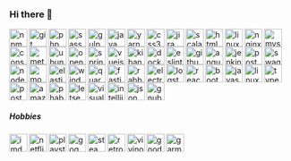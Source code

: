 ### Hi there 👋

<img align="left" height="32" width="32" alt="npm" title="npm" src="https://cdn.jsdelivr.net/npm/simple-icons@v3/icons/npm.svg" />
<img align="left" height="32" width="32" alt="git" title="git" src="https://cdn.jsdelivr.net/npm/simple-icons@v3/icons/git.svg" />
<img align="left" height="32" width="32" alt="php" title="php" src="https://cdn.jsdelivr.net/npm/simple-icons@v3/icons/php.svg" />
<img align="left" height="32" width="32" alt="sass" title="sass" src="https://cdn.jsdelivr.net/npm/simple-icons@v3/icons/sass.svg" />
<img align="left" height="32" width="32" alt="gulp" title="gulp" src="https://cdn.jsdelivr.net/npm/simple-icons@v3/icons/gulp.svg" />
<img align="left" height="32" width="32" alt="java" title="java" src="https://cdn.jsdelivr.net/npm/simple-icons@v3/icons/java.svg" />

<img align="left" height="32" width="32" alt="yarn" title="yarn" src="https://cdn.jsdelivr.net/npm/simple-icons@v3/icons/yarn.svg" />
<img align="left" height="32" width="32" alt="css3" title="css3" src="https://cdn.jsdelivr.net/npm/simple-icons@v3/icons/css3.svg" />
<img align="left" height="32" width="32" alt="jira" title="jira" src="https://cdn.jsdelivr.net/npm/simple-icons@v3/icons/jira.svg" />
<img align="left" height="32" width="32" alt="scala" title="scala" src="https://cdn.jsdelivr.net/npm/simple-icons@v3/icons/scala.svg" />
<img align="left" height="32" width="32" alt="html5" title="html5" src="https://cdn.jsdelivr.net/npm/simple-icons@v3/icons/html5.svg" />
<img align="left" height="32" width="32" alt="linux" title="linux" src="https://cdn.jsdelivr.net/npm/simple-icons@v3/icons/linux.svg" />

<img align="left" height="32" width="32" alt="nginx" title="nginx" src="https://cdn.jsdelivr.net/npm/simple-icons@v3/icons/nginx.svg" />
<img align="left" height="32" width="32" alt="mysql" title="mysql" src="https://cdn.jsdelivr.net/npm/simple-icons@v3/icons/mysql.svg" />
<img align="left" height="32" width="32" alt="consul" title="consul" src="https://cdn.jsdelivr.net/npm/simple-icons@v3/icons/consul.svg" />
<img align="left" height="32" width="32" alt="meteor" title="meteor" src="https://cdn.jsdelivr.net/npm/simple-icons@v3/icons/meteor.svg" />
<img align="left" height="32" width="32" alt="ubuntu" title="ubuntu" src="https://cdn.jsdelivr.net/npm/simple-icons@v3/icons/ubuntu.svg" />

<img align="left" height="32" width="32" alt="openid" title="openid" src="https://cdn.jsdelivr.net/npm/simple-icons@v3/icons/openid.svg" />
<img align="left" height="32" width="32" alt="spring" title="spring" src="https://cdn.jsdelivr.net/npm/simple-icons@v3/icons/spring.svg" />
<img align="left" height="32" width="32" alt="vuejs" title="vuejs" src="https://cdn.jsdelivr.net/npm/simple-icons@v3/icons/vue-dot-js.svg" />
<img align="left" height="32" width="32" alt="kibana" title="kibana" src="https://cdn.jsdelivr.net/npm/simple-icons@v3/icons/kibana.svg" />
<img align="left" height="32" width="32" alt="docker" title="docker" src="https://cdn.jsdelivr.net/npm/simple-icons@v3/icons/docker.svg" />
<img align="left" height="32" width="32" alt="eslint" title="eslint" src="https://cdn.jsdelivr.net/npm/simple-icons@v3/icons/eslint.svg" />

<img align="left" height="32" width="32" alt="github" title="github" src="https://cdn.jsdelivr.net/npm/simple-icons@v3/icons/github.svg" />
<img align="left" height="32" width="32" alt="angular" title="angular" src="https://cdn.jsdelivr.net/npm/simple-icons@v3/icons/angular.svg" />
<img align="left" height="32" width="32" alt="jenkins" title="jenkins" src="https://cdn.jsdelivr.net/npm/simple-icons@v3/icons/jenkins.svg" />
<img align="left" height="32" width="32" alt="postman" title="postman" src="https://cdn.jsdelivr.net/npm/simple-icons@v3/icons/postman.svg" />
<img align="left" height="32" width="32" alt="swagger" title="swagger" src="https://cdn.jsdelivr.net/npm/simple-icons@v3/icons/swagger.svg" />
<img align="left" height="32" width="32" alt="nodejs" title="nodejs" src="https://cdn.jsdelivr.net/npm/simple-icons@v3/icons/node-dot-js.svg" />
<img align="left" height="32" width="32" alt="mongodb" title="mongodb" src="https://cdn.jsdelivr.net/npm/simple-icons@v3/icons/mongodb.svg" />

<img align="left" height="32" width="32" alt="elasticsearch" title="elastic" src="https://cdn.jsdelivr.net/npm/simple-icons@v3/icons/elasticsearch.svg" />
<img align="left" height="32" width="32" alt="windows" title="windows" src="https://cdn.jsdelivr.net/npm/simple-icons@v3/icons/windows.svg" />
<img align="left" height="32" width="32" alt="quarkus" title="quarkus" src="https://cdn.jsdelivr.net/npm/simple-icons@v3/icons/quarkus.svg" />
<img align="left" height="32" width="32" alt="fastify" title="fastify" src="https://cdn.jsdelivr.net/npm/simple-icons@v3/icons/fastify.svg" />


<img align="left" height="32" width="32" alt="rabbitmq" title="rabbitmq" src="https://cdn.jsdelivr.net/npm/simple-icons@v3/icons/rabbitmq.svg" />
<img align="left" height="32" width="32" alt="electron" title="electron" src="https://cdn.jsdelivr.net/npm/simple-icons@v3/icons/electron.svg" />
<img align="left" height="32" width="32" alt="logstash" title="logstash" src="https://cdn.jsdelivr.net/npm/simple-icons@v3/icons/logstash.svg" />
<img align="left" height="32" width="32" alt="reactivex" title="reactivex" src="https://cdn.jsdelivr.net/npm/simple-icons@v3/icons/reactivex.svg" />
<img align="left" height="32" width="32" alt="bootstrap" title="bootstrap" src="https://cdn.jsdelivr.net/npm/simple-icons@v3/icons/bootstrap.svg" />
<img align="left" height="32" width="32" alt="javascript" title="javascript" src="https://cdn.jsdelivr.net/npm/simple-icons@v3/icons/javascript.svg" />
<img align="left" height="32" width="32" alt="linuxmint" title="linuxmint" src="https://cdn.jsdelivr.net/npm/simple-icons@v3/icons/linuxmint.svg" />

<img align="left" height="32" width="32" alt="typescript" title="typescript" src="https://cdn.jsdelivr.net/npm/simple-icons@v3/icons/typescript.svg" />
<img align="left" height="32" width="32" alt="postgresql" title="postgresql" src="https://cdn.jsdelivr.net/npm/simple-icons@v3/icons/postgresql.svg" />
<img align="left" height="32" width="32" alt="amazonaws" title="amazonaws" src="https://cdn.jsdelivr.net/npm/simple-icons@v3/icons/amazonaws.svg" />
<img align="left" height="32" width="32" alt="phabricator" title="phabricator" src="https://cdn.jsdelivr.net/npm/simple-icons@v3/icons/phabricator.svg" />
<img align="left" height="32" width="32" alt="letsencrypt" title="letsencrypt" src="https://cdn.jsdelivr.net/npm/simple-icons@v3/icons/letsencrypt.svg" />
<img align="left" height="32" width="32" alt="visualstudiocode" title="visualstudiocode" src="https://cdn.jsdelivr.net/npm/simple-icons@v3/icons/visualstudiocode.svg" />
<img align="left" height="32" width="32" alt="intellijidea" title="intellijidea" src="https://cdn.jsdelivr.net/npm/simple-icons@v3/icons/intellijidea.svg" />
<img align="left" height="32" width="32" alt="jsonwebtokens" title="jsonwebtokens" src="https://cdn.jsdelivr.net/npm/simple-icons@v3/icons/jsonwebtokens.svg" />
<img  height="32" width="32" alt="gnubash" title="gnubash" src="https://cdn.jsdelivr.net/npm/simple-icons@v3/icons/gnubash.svg" />

##### Hobbies
<img align="left" height="32" width="32" alt="imdb" title="imdb" src="https://cdn.jsdelivr.net/npm/simple-icons@v3/icons/imdb.svg" />
<img align="left" height="32" width="32" alt="netflix" title="netflix" src="https://cdn.jsdelivr.net/npm/simple-icons@v3/icons/netflix.svg" />

<img align="left" height="32" width="32" alt="playstation" title="playstation" src="https://cdn.jsdelivr.net/npm/simple-icons@v3/icons/playstation.svg" />
<img align="left" height="32" width="32" alt="gog" title="gog" src="https://cdn.jsdelivr.net/npm/simple-icons@v3/icons/gog-dot-com.svg" />
<img align="left" height="32" width="32" alt="steam" title="steam" src="https://cdn.jsdelivr.net/npm/simple-icons@v3/icons/steam.svg" />
<img align="left" height="32" width="32" alt="retropie" title="retropie" src="https://cdn.jsdelivr.net/npm/simple-icons@v3/icons/retropie.svg" />

<img align="left" height="32" width="32" alt="vivino" title="vivino" src="https://cdn.jsdelivr.net/npm/simple-icons@v3/icons/vivino.svg" />
<img align="left" height="32" width="32" alt="goodreads" title="goodreads" src="https://cdn.jsdelivr.net/npm/simple-icons@v3/icons/goodreads.svg" />

<img align="left" height="32" width="32" alt="garmin" title="garmin" src="https://cdn.jsdelivr.net/npm/simple-icons@v3/icons/garmin.svg" />

<!--
**bogdanmic/bogdanmic** is a ✨ _special_ ✨ repository because its `README.md` (this file) appears on your GitHub profile.

Here are some ideas to get you started:

- 🔭 I’m currently working on ...
- 🌱 I’m currently learning ...
- 👯 I’m looking to collaborate on ...
- 🤔 I’m looking for help with ...
- 💬 Ask me about ...
- 📫 How to reach me: ...
- 😄 Pronouns: ...
- ⚡ Fun fact: ...
-->
